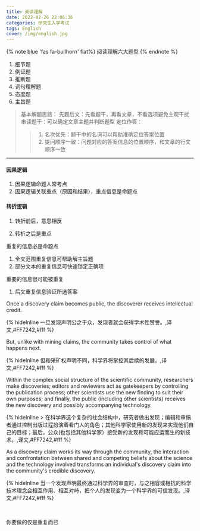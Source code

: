 ```yaml
---
title: 阅读理解
date: 2022-02-26 22:06:36
categories: 研究生入学考试
tags: English
cover: /img/english.jpg
---
```




{% note blue 'fas fa-bullhorn' flat%}
阅读理解六大题型
{% endnote %}


1. 细节题
2. 例证题
3. 推断题
4. 词句理解题
5. 态度题
6. 主旨题



> 基本解题思路：
> 先题后文：先看题干，再看文章，不看选项避免主观干扰
> 串读题干：可以确定文章主题并判断题型
> 定位作答：
> > 1. 名次优先：题干中的名词可以帮助准确定位答案位置
> > 2. 提问顺序一致：问题对应的答案信息的位置顺序，和文章的行文顺序一致
> >
---

#### 因果逻辑

1. 因果逻辑命题人常考点
2. 因果逻辑关联重点（原因和结果），重点信息是命题点

#### 转折逻辑

1. 转折前后，意思相反

2. 转折之后是重点

重复的信息必是命题点

1. 全文范围重复信息可帮助解主旨题
2. 部分文本的重复信息可快速锁定正确项

重要的信息很可能被重复

1. 后文重复信息验证所选答案

Once a discovery claim becomes public, the discoverer receives intellectual credit.

{% hideInline 一旦发现声明公之于众，发现者就会获得学术性赞誉。,译文,#FF7242,#fff %}


But, unlike with mining claims, the community takes control of what happens next.

{% hideInline 但和采矿权声明不同，科学界将掌控其后续的发展。,译文,#FF7242,#fff %}

Within the complex social structure of the scientific community, researchers make discoveries; editors and reviewers act as gatekeepers by controlling the publication process; other scientists use the new finding to suit their own purposes; and finally, the public (including other scientists) receives the new discovery and possibly accompanying technology.


{% hideInline > 在科学界这个复杂的社会结构中，研究者做出发现；编辑和审稿者通过控制出版过程扮演着看门人的角色；其他科学家使用新的发现来实现他们自己的目标；最后，公众(也包括其他科学家）接受新的发现和可能应运而生的新技术。,译文,#FF7242,#fff %}

As a discovery claim works its way through the community, the interaction and confrontation between shared and competing beliefs about the science and the technology involved transforms an individual's discovery claim into the community's credible discovery.

{% hideInline 当一个发现声明最终通过科学界的审查时，与之相容或相抗的科学技术理念会相互作用、相互对峙，把个人的发现变为一个科学界的可信发现。,译文,#FF7242,#fff %}

<br>

你要做的仅是重复而已
